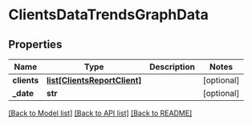 # ClientsDataTrendsGraphData

## Properties

Name | Type | Description | Notes
------------ | ------------- | ------------- | -------------
**clients** | [**list[ClientsReportClient]**](ClientsReportClient.md) |  | [optional] 
**_date** | **str** |  | [optional] 

[[Back to Model list]](../README.md#documentation-for-models) [[Back to API list]](../README.md#documentation-for-api-endpoints) [[Back to README]](../README.md)


